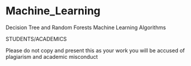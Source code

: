 # Machine_Learning
Decision Tree and Random Forests Machine Learning Algorithms

STUDENTS/ACADEMICS

Please do not copy and present this as your work you will be accused of plagiarism and academic misconduct
